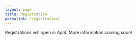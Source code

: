 ```yaml
---
layout: page
title: Registration
permalink: /registration/
---
```


Registrations will open in April. More information coming soon!
